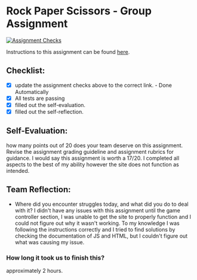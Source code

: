 Rock Paper Scissors - Group Assignment
===================================
[![Assignment Checks](https://s///github.com/IT3049C-Students/3-rock-paper-scissors-TGentile6/actions/workflows/classroom.yml/badge.svg)](https://s///github.com/IT3049C-Students/3-rock-paper-scissors-TGentile6/actions/workflows/classroom.yml)

Instructions to this assignment can be found [here](https://it3049c.github.io/Material/Assignments/3.Rock_Paper_Scissors/).

## Checklist:
- [x] update the assignment checks above to the correct link. - Done Automatically
- [x] All tests are passing
- [x] filled out the self-evaluation.
- [x] filled out the self-reflection.

## Self-Evaluation: 
how many points out of 20 does your team deserve on this assignment. Revise the assignment grading guideline and assignment rubrics for guidance.
I would say this assignment is worth a 17/20. I completed all aspects to the best of my ability however the site does not function as intended.

## Team Reflection:
- Where did you encounter struggles today, and what did you do to deal with it?
I didn't have any issues with this assignment until the game controller section, I was unable to get the site to properly function and I could not figure out why it wasn't working.
To my knowledge I was following the instructions correctly and I tried to find solutions by checking the documentation of JS and HTML, but I couldn't figure out what was causing my issue.

### How long it took us to finish this?
approximately 2 hours.
